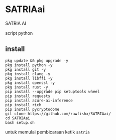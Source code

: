 # SATRIAai
SATRIA AI

script python

## install
```
pkg update && pkg upgrade -y
pkg install python -y
pkg install git -y
pkg install clang -y
pkg install libffi -y
pkg install openssl -y
pkg install rust -y
pip install --upgrade pip setuptools wheel
pip install requests
pip install azure-ai-inference
pip install rich
pip install pycryptodome
git clone https://github.com/rawfishx/SATRIAai/
cd SATRIAai
bash setup.sh
```
untuk memulai pembicaraan ketik ```satria```
